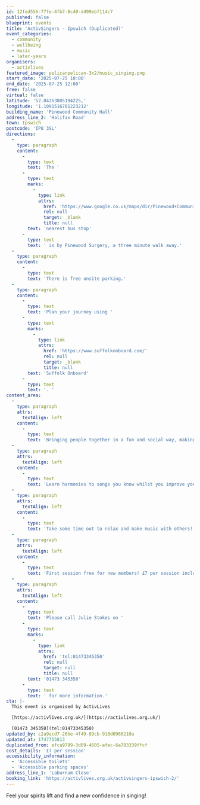 ```yaml
---
id: 12fed556-77fe-4fb7-8c40-d499ebf114c7
published: false
blueprint: events
title: 'ActivSingers - Ipswich (Duplicated)'
event_categories:
  - community
  - wellbeing
  - music
  - later-years
organisers:
  - activlives
featured_image: pelicanpelican-3x2/music_singing.png
start_date: '2025-07-25 10:00'
end_date: '2025-07-25 12:00'
free: false
virtual: false
latitude: '52.04263805194225,'
longitude: '1.1091516701223212'
building_name: 'Pinewood Community Hall'
address_line_2: 'Halifax Road'
town: Ipswich
postcode: 'IP8 3SL'
directions:
  -
    type: paragraph
    content:
      -
        type: text
        text: 'The '
      -
        type: text
        marks:
          -
            type: link
            attrs:
              href: 'https://www.google.co.uk/maps/dir/Pinewood+Community+Hall/Pinewood+Surgery,+Pinewood,+Ipswich+IP8+3RX/@52.0423502,1.1081472,19z/data=!4m14!4m13!1m5!1m1!1s0x47d9a0f42fc1bc33:0xc9ebb0392ca0e47e!2m2!1d1.1090873!2d52.0424995!1m5!1m1!1s0x47d9a0f423171a9b:0x2eca08d721299262!2m2!1d1.107875!2d52.042267!3e2?entry=ttu&g_ep=EgoyMDI1MDUxNS4wIKXMDSoJLDEwMjExNDUzSAFQAw%3D%3D'
              rel: null
              target: _blank
              title: null
        text: 'nearest bus stop'
      -
        type: text
        text: ' is by Pinewood Surgery, a three minute walk away.'
  -
    type: paragraph
    content:
      -
        type: text
        text: 'There is free onsite parking.'
  -
    type: paragraph
    content:
      -
        type: text
        text: 'Plan your journey using '
      -
        type: text
        marks:
          -
            type: link
            attrs:
              href: 'https://www.suffolkonboard.com/'
              rel: null
              target: _blank
              title: null
        text: 'Suffolk Onboard'
      -
        type: text
        text: '. '
content_area:
  -
    type: paragraph
    attrs:
      textAlign: left
    content:
      -
        type: text
        text: 'Bringing people together in a fun and social way, making friends, reducing stress and boosting self-confidence through song.'
  -
    type: paragraph
    attrs:
      textAlign: left
    content:
      -
        type: text
        text: 'Learn harmonies to songs you know whilst you improve your breathing and circulation.'
  -
    type: paragraph
    attrs:
      textAlign: left
    content:
      -
        type: text
        text: 'Take some time out to relax and make music with others!'
  -
    type: paragraph
    attrs:
      textAlign: left
    content:
      -
        type: text
        text: 'First session free for new members! £7 per session inclusive refreshments.'
  -
    type: paragraph
    attrs:
      textAlign: left
    content:
      -
        type: text
        text: 'Please call Julie Stokes on '
      -
        type: text
        marks:
          -
            type: link
            attrs:
              href: 'tel:01473345350'
              rel: null
              target: null
              title: null
        text: '01473 345350'
      -
        type: text
        text: ' for more information.'
cta: |-
  This event is organised by ActivLives

  [https://activlives.org.uk/](https://activlives.org.uk/) 

  [01473 345350](tel:01473345350)
updated_by: c2a9acd7-26be-4f49-89cb-918d0960210a
updated_at: 1747755813
duplicated_from: efca9799-3d09-4605-afec-6a703339ffcf
cost_details: '£7 per session'
accessibility_information:
  - 'Accessible toilets'
  - 'Accessible parking spaces'
address_line_1: 'Laburnum Close'
booking_link: 'https://activlives.org.uk/activsingers-ipswich-2/'
---
```

Feel your spirits lift and find a new confidence in singing!